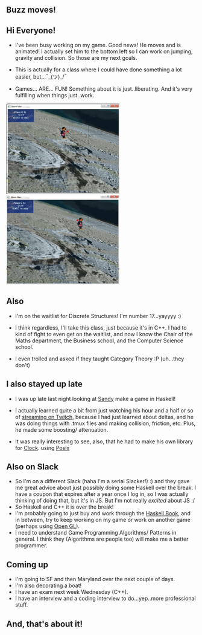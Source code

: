 ## Buzz moves!

## Hi Everyone! 

- I've been busy working on my game.
  Good news! He moves and is animated! 
  I actually set him to the bottom left so I can work on jumping, gravity and collision.
  So those are my next goals.
  
- This is actually for a class where I could have done something a lot easier, but...¯\_(ツ)_/¯

- Games... ARE... FUN! Something about it is just..liberating. And it's very fulfilling when
  things just..work.

<img src="/images/buzzmoves/buzz.png" width="300">

<img src="/images/buzzmoves/buzz1.png" width="300">

## Also

- I'm on the waitlist for Discrete Structures! 
  I'm number 17...yayyyy :)
  
- I think regardless, I'll take this class, just because it's in C++.
  I had to kind of fight to even get on the waitlist, and now I know the 
  Chair of the Maths department, the Business school, and the Computer Science school.
  
- I even trolled and asked if they taught Category Theory :P (uh...they don't)

## I also stayed up late

- I was up late last night looking at [Sandy](https://github.com/isovector?page=2&tab=repositories) make a game in Haskell! 

- I actually learned quite a bit from just watching his hour and a half or so
  of [streaming on Twitch](https://www.twitch.tv/isovector), because I had just 
  learned about deltas, and he was doing things with .tmux files and making collision,
  friction, etc. Plus, he made some boosting/ attenuation. 
- It was really interesting to see, also, that he had to make his own library for [Clock](https://hackage.haskell.org/package/time-1.8.0.3/docs/Data-Time-Clock-POSIX.html).
  using [Posix](https://hackage.haskell.org/package/unix)
  
## Also on Slack

- So I'm on a different Slack (haha I'm a serial Slacker!) :) 
  and they gave me great advice about just possibly doing some Haskell over the break.
  I have a coupon that expires after a year once I log in, so I was actually thinking of doing that,
  but it's in JS. But I'm not really *excited* about JS :/
- So Haskell and C++ it is over the break! 
- I'm probably going to just buy and work through the [Haskell Book](http://haskellbook.com/), and in between, 
  try to keep working on my game or work on another game (perhaps using [Open GL](https://www.opengl.org/)).
- I need to understand Game Programming Algorithms/ Patterns in general. I think 
  they (Algorithms are people too) will make me a better programmer. 

## Coming up
- I'm going to SF and then Maryland over the next couple of days.
- I'm also decorating a boat! 
- I have an exam next week Wednesday (C++).
- I have an interview and a coding interview to do...yep..more professional stuff.

## And, that's about it!

